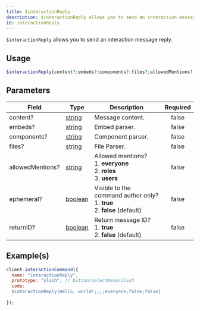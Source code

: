 ```yaml
---
title: $interactionReply
description: $interactionReply allows you to send an interaction message reply.
id: interactionReply
---
```


`$interactionReply` allows you to send an interaction message reply.

## Usage

```php
$interactionReply[content?;embeds?;components?;files?;allowedMentions?;ephemeral?;returnID?]
```

## Parameters

| Field            | Type                                                                                                | Description                                                                          | Required |
| ---------------- | --------------------------------------------------------------------------------------------------- | ------------------------------------------------------------------------------------ | :------: |
| content?         | [string](https://developer.mozilla.org/en-US/docs/Web/JavaScript/Reference/Global_Objects/String)   | Message content.                                                                     |  false   |
| embeds?          | [string](https://developer.mozilla.org/en-US/docs/Web/JavaScript/Reference/Global_Objects/String)   | Embed parser.                                                                        |  false   |
| components?      | [string](https://developer.mozilla.org/en-US/docs/Web/JavaScript/Reference/Global_Objects/String)   | Component parser.                                                                    |  false   |
| files?           | [string](https://developer.mozilla.org/en-US/docs/Web/JavaScript/Reference/Global_Objects/String)   | File Parser.                                                                         |  false   |
| allowedMentions? | [string](https://developer.mozilla.org/en-US/docs/Web/JavaScript/Reference/Global_Objects/String)   | Allowed mentions? <br /> 1. **everyone** <br /> 2. **roles** <br /> 3. **users**     |  false   |
| ephemeral?       | [boolean](https://developer.mozilla.org/en-US/docs/Web/JavaScript/Reference/Global_Objects/Boolean) | Visible to the command author only? <br /> 1. **true** <br /> 2. **false** (default) |  false   |
| returnID?       | [boolean](https://developer.mozilla.org/en-US/docs/Web/JavaScript/Reference/Global_Objects/Boolean) | Return message ID? <br /> 1. **true** <br /> 2. **false** (default) |  false   |

## Example(s)

```javascript
client.interactionCommand({
  name: "interactionReply",
  prototype: "slash", // button/selectMenu/slash
  code: `
  $interactionReply[Hello, world!;;;;everyone;false;false]
  `
});
```
